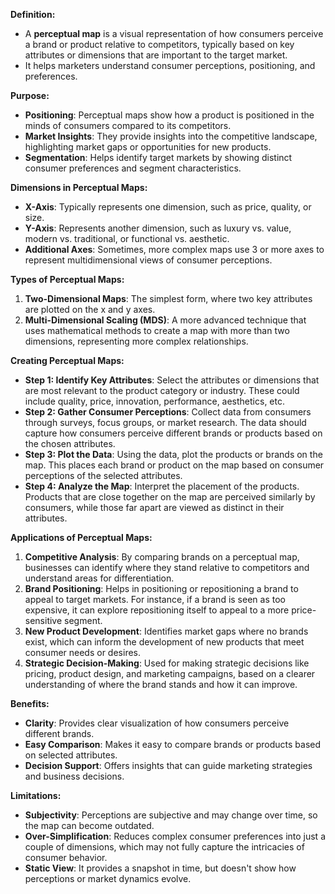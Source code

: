 
**Definition:**

- A **perceptual map** is a visual representation of how consumers perceive a brand or product relative to competitors, typically based on key attributes or dimensions that are important to the target market.
- It helps marketers understand consumer perceptions, positioning, and preferences.

**Purpose:**

- **Positioning**: Perceptual maps show how a product is positioned in the minds of consumers compared to its competitors.
- **Market Insights**: They provide insights into the competitive landscape, highlighting market gaps or opportunities for new products.
- **Segmentation**: Helps identify target markets by showing distinct consumer preferences and segment characteristics.

**Dimensions in Perceptual Maps:**

- **X-Axis**: Typically represents one dimension, such as price, quality, or size.
- **Y-Axis**: Represents another dimension, such as luxury vs. value, modern vs. traditional, or functional vs. aesthetic.
- **Additional Axes**: Sometimes, more complex maps use 3 or more axes to represent multidimensional views of consumer perceptions.

**Types of Perceptual Maps:**

1. **Two-Dimensional Maps**: The simplest form, where two key attributes are plotted on the x and y axes.
2. **Multi-Dimensional Scaling (MDS)**: A more advanced technique that uses mathematical methods to create a map with more than two dimensions, representing more complex relationships.

**Creating Perceptual Maps:**

- **Step 1: Identify Key Attributes**: Select the attributes or dimensions that are most relevant to the product category or industry. These could include quality, price, innovation, performance, aesthetics, etc.
- **Step 2: Gather Consumer Perceptions**: Collect data from consumers through surveys, focus groups, or market research. The data should capture how consumers perceive different brands or products based on the chosen attributes.
- **Step 3: Plot the Data**: Using the data, plot the products or brands on the map. This places each brand or product on the map based on consumer perceptions of the selected attributes.
- **Step 4: Analyze the Map**: Interpret the placement of the products. Products that are close together on the map are perceived similarly by consumers, while those far apart are viewed as distinct in their attributes.

**Applications of Perceptual Maps:**

1. **Competitive Analysis**: By comparing brands on a perceptual map, businesses can identify where they stand relative to competitors and understand areas for differentiation.
2. **Brand Positioning**: Helps in positioning or repositioning a brand to appeal to target markets. For instance, if a brand is seen as too expensive, it can explore repositioning itself to appeal to a more price-sensitive segment.
3. **New Product Development**: Identifies market gaps where no brands exist, which can inform the development of new products that meet consumer needs or desires.
4. **Strategic Decision-Making**: Used for making strategic decisions like pricing, product design, and marketing campaigns, based on a clearer understanding of where the brand stands and how it can improve.

**Benefits:**

- **Clarity**: Provides clear visualization of how consumers perceive different brands.
- **Easy Comparison**: Makes it easy to compare brands or products based on selected attributes.
- **Decision Support**: Offers insights that can guide marketing strategies and business decisions.

**Limitations:**

- **Subjectivity**: Perceptions are subjective and may change over time, so the map can become outdated.
- **Over-Simplification**: Reduces complex consumer preferences into just a couple of dimensions, which may not fully capture the intricacies of consumer behavior.
- **Static View**: It provides a snapshot in time, but doesn't show how perceptions or market dynamics evolve.
